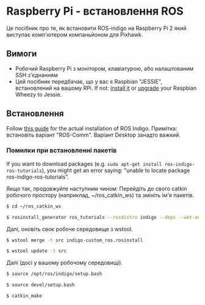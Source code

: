 # Raspberry Pi - встановлення ROS

Це посібник про те, як встановити ROS-indigo на Raspberry Pi 2 який виступає комп'ютером компаньйоном для Pixhawk.

## Вимоги

- Робочий Raspberry Pi з монітором, клавіатурою, або налаштованим SSH з'єднанням
- Цей посібник передбачає, що у вас є Raspbian "JESSIE", встановлений на вашому RPi. If not: [install it](https://www.raspberrypi.org/downloads/raspbian/) or [upgrade](https://raspberrypi.stackexchange.com/questions/27858/upgrade-to-raspbian-jessie) your Raspbian Wheezy to Jessie.

## Встановлення

Follow [this guide](https://wiki.ros.org/ROSberryPi/Installing%20ROS%20Indigo%20on%20Raspberry%20Pi) for the actual installation of ROS Indigo. Примітка: встановіть варіант "ROS-Comm". Варіант Desktop занадто важкий.

### Помилки при встановленні пакетів

If you want to download packages (e.g. `sudo apt-get install ros-indigo-ros-tutorials`), you might get an error saying: "unable to locate package ros-indigo-ros-tutorials".

Якщо так, продовжуйте наступним чином:
Перейдіть до свого catkin робочого простору (наприклад, ~/ros_catkin_ws) та змініть ім'я пакетів.

```sh
$ cd ~/ros_catkin_ws

$ rosinstall_generator ros_tutorials --rosdistro indigo --deps --wet-only --exclude roslisp --tar > indigo-custom_ros.rosinstall
```

Далі, оновіть своє робоче середовище з wstool.

```sh
$ wstool merge -t src indigo-custom_ros.rosinstall

$ wstool update -t src
```

Далі (досі у вашому робочому середовищі).

```sh
$ source /opt/ros/indigo/setup.bash

$ source devel/setup.bash

$ catkin_make
```
